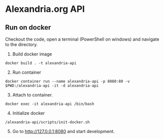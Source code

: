 # Alexandria.org API

## Run on docker
Checkout the code, open a terminal (PowerShell on windows) and navigate to the directory.
1. Build docker image
```
docker build . -t alexandria-api
```
2. Run container
```
docker container run --name alexandria-api -p 8080:80 -v $PWD:/alexandria-api -it -d alexandria-api
```
3. Attach to container.
```
docker exec -it alexandria-api /bin/bash
```
4. Initialize docker
```
/alexandria-api/scripts/init-docker.sh
```
5. Go to http://127.0.0.1:8080 and start development.
